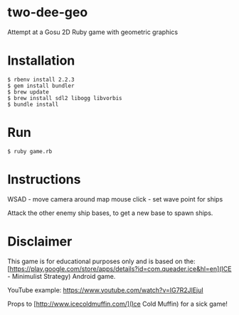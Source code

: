# two-dee-geo
Attempt at a Gosu 2D Ruby game with geometric graphics

# Installation
````
$ rbenv install 2.2.3
$ gem install bundler
$ brew update
$ brew install sdl2 libogg libvorbis
$ bundle install
````

# Run
````
$ ruby game.rb
````

# Instructions

WSAD - move camera around map
mouse click - set wave point for ships

Attack the other enemy ship bases, to get a new base to spawn ships.

# Disclaimer

This game is for educational purposes only and is based on the:
[https://play.google.com/store/apps/details?id=com.queader.ice&hl=en](ICE - Minimulist Strategy) Android game.

YouTube example: https://www.youtube.com/watch?v=IG7R2JlEjuI

Props to [http://www.icecoldmuffin.com/](Ice Cold Muffin) for a sick game!

